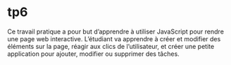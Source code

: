 # tp6
Ce travail pratique a pour but d’apprendre à utiliser JavaScript pour rendre une page web interactive. L’étudiant va apprendre à créer et modifier des éléments sur la page, réagir aux clics de l’utilisateur, et créer une petite application pour ajouter, modifier ou supprimer des tâches.
